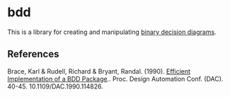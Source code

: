 # bdd

This is a library for creating and manipulating [binary decision diagrams](https://en.wikipedia.org/wiki/Binary_decision_diagram).

## References

Brace, Karl & Rudell, Richard & Bryant, Randal. (1990). [Efficient Implementation of a BDD Package](https://www.researchgate.net/publication/221058923_Efficient_Implementation_of_a_BDD_Package).. Proc. Design Automation Conf. (DAC). 40-45. 10.1109/DAC.1990.114826.
